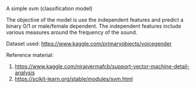 A simple svm (classification model)

The objective of the model is use the independent features and predict a binary 0/1 or male/female dependent.
The independent features include various measures around the frequency of the sound.

Dataset used: 
https://www.kaggle.com/primaryobjects/voicegender


Reference material:
1) https://www.kaggle.com/nirajvermafcb/support-vector-machine-detail-analysis
2) https://scikit-learn.org/stable/modules/svm.html
